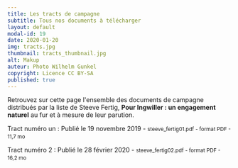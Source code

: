```yaml
---
title: Les tracts de campagne
subtitle: Tous nos documents à télécharger
layout: default
modal-id: 19 
date: 2020-01-20
img: tracts.jpg
thumbnail: tracts_thumbnail.jpg
alt: Makup
auteur: Photo Wilhelm Gunkel
copyright: Licence CC BY-SA
published: true
---
```


<div class="col-lg-12 bg-light-gray" id="dni" >Retrouvez sur cette page l'ensemble des documents de campagne distribués par la liste de Steeve Fertig, <b>Pour Ingwiller : un engagement naturel</b> au fur et à mesure de leur parution.</div>

Tract numéro un
: Publié le 19 novembre 2019 - <small class="text-muted">steeve_fertig01.pdf - format PDF - 11,7 mo</small> &nbsp; <a href="docs/steeve_fertig01.pdf" download><i class="fas fa-download fa-lg"></i></a>

Tract numéro 2
: Publié le 28 février 2020 - <small class="text-muted">steeve_fertig02.pdf - format PDF - 16,2 mo</small> &nbsp; <a href="docs/steeve_fertig02.pdf" download><i class="fas fa-download fa-lg"></i></a>

<!-- Tract numéro trois
: Publié le 19 novembre 2019 - <small class="text-muted">steeve_fertig01.pdf - format PDF - 11,7 mo</small> &nbsp; <a href="docs/steeve_fertig01.pdf" download><i class="fas fa-download fa-lg"></i></a>

Profession de foi
: Publié le 19 novembre 2019 - <small class="text-muted">steeve_fertig01.pdf - format PDF - 11,7 mo</small> &nbsp; <a href="docs/steeve_fertig01.pdf" download><i class="fas fa-download fa-lg"></i></a>
 -->
